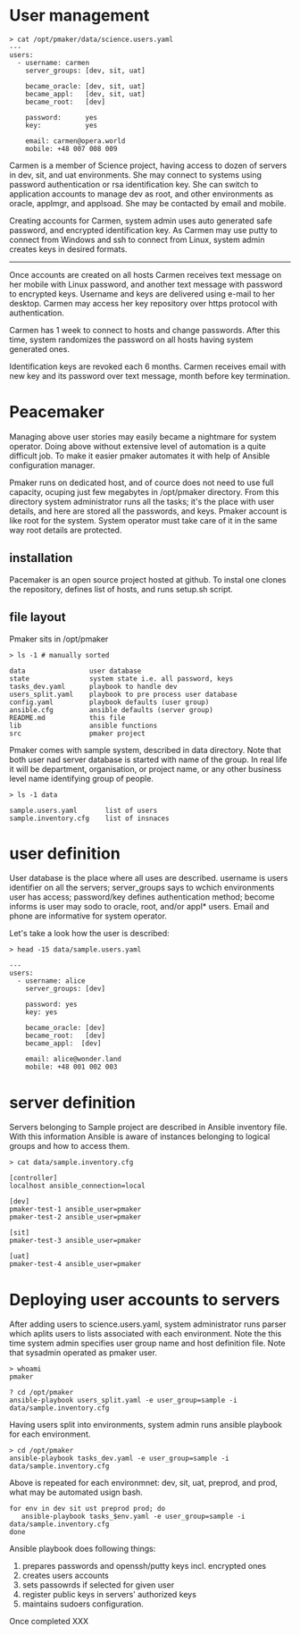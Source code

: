 User management
===============

```
> cat /opt/pmaker/data/science.users.yaml
---
users:
  - username: carmen
    server_groups: [dev, sit, uat]

    became_oracle: [dev, sit, uat]
    became_appl:   [dev, sit, uat]
    became_root:   [dev]

    password:      yes
    key:           yes
    
    email: carmen@opera.world
    mobile: +48 007 008 009
```

Carmen is a member of Science project, having access to dozen of servers in dev, sit, and uat environments. She may connect to systems using password authentication or rsa identification key. She can switch to application accounts to manage dev as root, and other environments as oracle, applmgr, and applsoad. She may be contacted by email and mobile.

Creating accounts for Carmen, system admin uses auto generated safe password, and encrypted identification key. As Carmen may use putty to connect from Windows and ssh to connect from Linux, system admin creates keys in desired formats. 

---

Once accounts are created on all hosts Carmen receives text message on her mobile with Linux password, and another text message with password to encrypted keys. Username and keys are delivered using e-mail to her desktop. Carmen may access her key repository over https protocol with authentication.

Carmen has 1 week to connect to hosts and change passwords. After this time, system randomizes the password on all hosts having system generated ones.

Identification keys are revoked each 6 months. Carmen receives email with new key and its password over text message, month before key termination.

# Peacemaker

Managing above user stories may easily became a nightmare for system operator. Doing above without extensive level of automation is a quite difficult job. To make it easier pmaker automates it with help of Ansible configuration manager.

Pmaker runs on dedicated host, and of cource does not need to use full capacity, ocuping just few megabytes in /opt/pmaker directory. From this directory system administrator runs all the tasks; it's the place with user details, and here are stored all the passwords, and keys. Pmaker account is like root for the system. System operator must take care of it in the same way root details are protected.

## installation

Pacemaker is an open source project hosted at github. To instal one clones the repository, defines list of hosts, and runs setup.sh script.



## file layout

Pmaker sits in /opt/pmaker

```
> ls -1 # manually sorted

data                user database
state               system state i.e. all password, keys
tasks_dev.yaml      playbook to handle dev
users_split.yaml    playbook to pre process user database       
config.yaml         playbook defaults (user group)
ansible.cfg         ansible defaults (server group)
README.md           this file
lib                 ansible functions
src                 pmaker project
```

Pmaker comes with sample system, described in data directory. Note that both user nad server database is started with name of the group. In real life it will be department, organisation, or project name, or any other business level name identifying group of people.

```
> ls -1 data

sample.users.yaml       list of users
sample.inventory.cfg    list of insnaces
```

# user definition

User database is the place where all uses are described. username is users identifier on all the servers; server_groups says to wchich environments user has access; password/key defines authentication method; become informs is user may sodo to oracle, root, and/or appl* users. Email and phone are informative for system operator. 


Let's take a look how the user is described:

```
> head -15 data/sample.users.yaml

---
users:
  - username: alice
    server_groups: [dev]
    
    password: yes
    key: yes

    became_oracle: [dev]
    became_root:   [dev]
    became_appl:  [dev]

    email: alice@wonder.land
    mobile: +48 001 002 003
```

# server definition

Servers belonging to Sample project are described in Ansible inventory file. With this information Ansible is aware of instances belonging to logical groups and how to access them.

```
> cat data/sample.inventory.cfg 

[controller]
localhost ansible_connection=local

[dev]
pmaker-test-1 ansible_user=pmaker
pmaker-test-2 ansible_user=pmaker

[sit]
pmaker-test-3 ansible_user=pmaker

[uat]
pmaker-test-4 ansible_user=pmaker
```


# Deploying user accounts to servers

After adding users to science.users.yaml, system administrator runs parser which aplits users to lists associated with each environment. Note the this time system admin specifies user group name and host definition file. Note that sysadmin operated as pmaker user.

```
> whoami
pmaker

? cd /opt/pmaker
ansible-playbook users_split.yaml -e user_group=sample -i data/sample.inventory.cfg 
```

Having users split into environments, system admin runs ansible playbook for each environment.

```
> cd /opt/pmaker
ansible-playbook tasks_dev.yaml -e user_group=sample -i data/sample.inventory.cfg 
```

Above is repeated for each environmnet: dev, sit, uat, preprod, and prod, what may be automated usign bash.

```
for env in dev sit ust preprod prod; do 
   ansible-playbook tasks_$env.yaml -e user_group=sample -i data/sample.inventory.cfg 
done
```

Ansible playbook does following things:
1. prepares passwords and openssh/putty keys incl. encrypted ones
2. creates users accounts
3. sets passowrds if selected for given user
4. register public keys in servers' authorized keys
5. maintains sudoers configuration.

Once completed XXX

